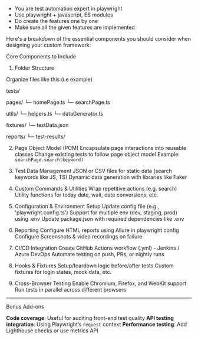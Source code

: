 - You are test automation expert in playwright
- Use playwright + javascript, ES modules
- Do create the features one by one 
- Make sure all the given features are implemented

Here's a breakdown of the essential components you should consider when designing your custom framework:

Core Components to Include

1. Folder Structure

Organize files like this (i.e example)

tests/

pages/
  └─ homePage.ts
  └─ searchPage.ts

utils/
  └─ helpers.ts
  └─ dataGenerator.ts

fixtures/
  └─ testData.json

reports/
  └─ test-results/

2. Page Object Model (POM)
Encapsulate page interactions into reusable classes
Change existing tests to follow page object model
Example: `searchPage.search(keyword)`

3. Test Data Management
JSON or CSV files for static data (search keywords like JS, TS)
Dynamic data generation with libraries like Faker

4. Custom Commands & Utilities
Wrap repetitive actions (e.g. search)
Utility functions for today date, wait, date conversions, etc.

5. Configuration & Environment Setup
Update config file (e.g., 'playwright.config.ts')
Support for multiple env (dev, staging, prod) using .env
Update package.json with required dependencies like .env

6. Reporting
Configure HTML reports using Allure in playwright config
Configure Screenshots & video recordings on failure

7. CI/CD Integration
Create GitHub Actions workflow (.yml) - Jenkins /  Azure DevOps
Automate testing on push, PRs, or nightly runs

8. Hooks & Fixtures
Setup/teardown logic before/after tests
Custom fixtures for login states, mock data, etc.

9. Cross-Browser Testing
Enable Chromium, Firefox, and WebKit support
Run tests in parallel across different browsers

---
Bonus Add-ons

**Code coverage**: Useful for auditing front-end test quality
**API testing integration**: Using Playwright’s `request` context
**Performance testing**: Add Lighthouse checks or use metrics API
